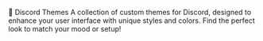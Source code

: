 🎨 Discord Themes
A collection of custom themes for Discord, designed to enhance your user interface with unique styles and colors. Find the perfect look to match your mood or setup!
